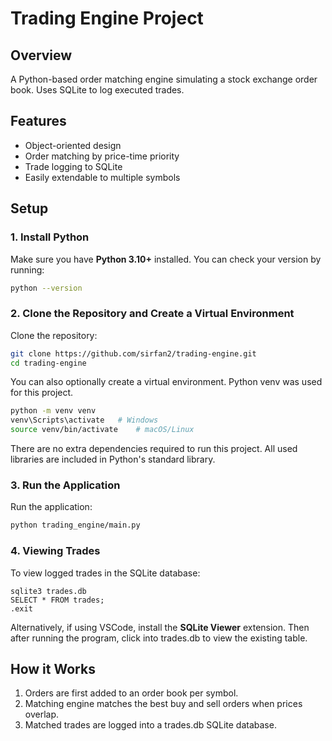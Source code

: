 # Trading Engine Project

## Overview 
A Python-based order matching engine simulating a stock exchange order book.
Uses SQLite to log executed trades.

## Features
- Object-oriented design
- Order matching by price-time priority
- Trade logging to SQLite
- Easily extendable to multiple symbols

## Setup

### 1. Install Python
Make sure you have **Python 3.10+** installed.
You can check your version by running:
```bash
python --version
```

### 2. Clone the Repository and Create a Virtual Environment
Clone the repository:
```bash
git clone https://github.com/sirfan2/trading-engine.git
cd trading-engine
```
You can also optionally create a virtual environment. Python venv was used for this project.
```bash
python -m venv venv
venv\Scripts\activate   # Windows
source venv/bin/activate    # macOS/Linux
```

There are no extra dependencies required to run this project. All used libraries are included in Python's standard library.

### 3. Run the Application
Run the application:

```bash
python trading_engine/main.py
```
### 4. Viewing Trades
To view logged trades in the SQLite database:

```bashw
sqlite3 trades.db
SELECT * FROM trades;
.exit
```

Alternatively, if using VSCode, install the **SQLite Viewer** extension. Then after running the program, click into trades.db to view the existing table.

## How it Works
1. Orders are first added to an order book per symbol.
2. Matching engine matches the best buy and sell orders when prices overlap.
3. Matched trades are logged into a trades.db SQLite database.

